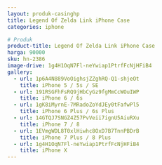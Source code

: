 ```yaml
---
layout: produk-casinghp
title: Legend Of Zelda Link iPhone Case
categories: iphone

# Produk
product-title: Legend Of Zelda Link iPhone Case
harga: 90000
sku: hn-2386
image-drive: 1g4H1OqN7Fl-neYwiap1PtrfFcNjHFiB4
gallery:
  - url: 1p6A4N889VoOighsjZZghRQ-Q1-shjeOt
    title: iPhone 5 / 5s / SE
  - url: 191RSGFhFsRQ9jHbCyGz9fgMmCcWOuIWP
    title: iPhone 6 / 6s
  - url: 1gK8iMyrnE-7MRadoZoYdJEy0tFafwPl5
    title: iPhone 6 Plus / 6s Plus
  - url: 14GTQJ7SNGZ4Z57PvVeii7ignU5AiuRXu
    title: iPhone 7 / 8
  - url: 1EVmgWDL8T0xlHiwhc8OxD7B7TnnPBDrB
    title: iPhone 7 Plus / 8 Plus
  - url: 1g4H1OqN7Fl-neYwiap1PtrfFcNjHFiB4
    title: iPhone X
---
```

